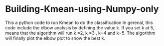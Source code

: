 # Building-Kmean-using-Numpy-only
This a python code to run Kmean to do the classification
In gerenal, this code include the elbow analysis by defining the value k. If you set k at 5, means that the algorithm will run k =2, k =3 , k=4 and k=5. The algorithm will finally plot the elbow plot to show the best k.

